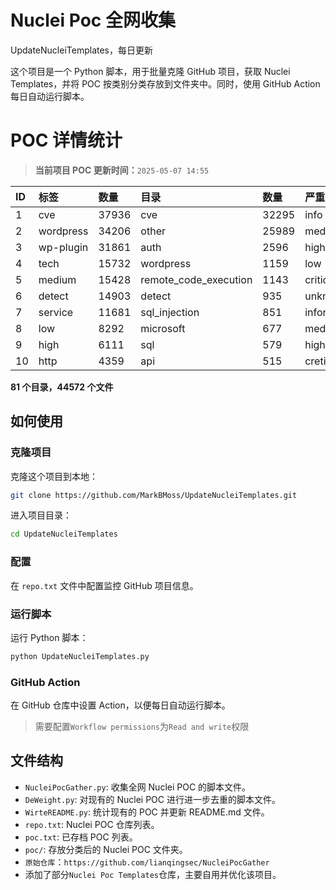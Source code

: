 # Nuclei Poc 全网收集
UpdateNucleiTemplates，每日更新

这个项目是一个 Python 脚本，用于批量克隆 GitHub 项目，获取 Nuclei Templates，并将 POC 按类别分类存放到文件夹中。同时，使用 GitHub Action 每日自动运行脚本。
# POC 详情统计

> **当前项目 POC 更新时间：**`2025-05-07 14:55`

| ID | 标签      | 数量 | 目录       | 数量 | 严重性   | 数量 |
|:---| :-------- | :--- | :--------- | :--- | :------- | :--- |
| 1 | cve | 37936 | cve | 32295 | info | 21266 |
| 2 | wordpress | 34206 | other | 25989 | medium | 21172 |
| 3 | wp-plugin | 31861 | auth | 2596 | high | 12870 |
| 4 | tech | 15732 | wordpress | 1159 | low | 9460 |
| 5 | medium | 15428 | remote_code_execution | 1143 | critical | 6889 |
| 6 | detect | 14903 | detect | 935 | unknown | 84 |
| 7 | service | 11681 | sql_injection | 851 | informative | 17 |
| 8 | low | 8292 | microsoft | 677 | meduim | 16 |
| 9 | high | 6111 | sql | 579 | hight | 15 |
| 10 | http | 4359 | api | 515 | cretical | 2 |

**81 个目录，44572 个文件**
## 如何使用

### 克隆项目

克隆这个项目到本地：

```bash
git clone https://github.com/MarkBMoss/UpdateNucleiTemplates.git
```

进入项目目录：

```bash
cd UpdateNucleiTemplates
```

### 配置

在 `repo.txt` 文件中配置监控 GitHub 项目信息。

### 运行脚本

运行 Python 脚本：

```bash
python UpdateNucleiTemplates.py
```

### GitHub Action

在 GitHub 仓库中设置 Action，以便每日自动运行脚本。

> 需要配置`Workflow permissions`为`Read and write`权限

## 文件结构

- `NucleiPocGather.py`: 收集全网 Nuclei POC 的脚本文件。
- `DeWeight.py`: 对现有的 Nuclei POC 进行进一步去重的脚本文件。
- `WirteREADME.py`: 统计现有的 POC 并更新 README.md 文件。
- `repo.txt`: Nuclei POC 仓库列表。
- `poc.txt`: 已存档 POC 列表。
- `poc/`: 存放分类后的 Nuclei POC 文件夹。
- `原始仓库`：`https://github.com/lianqingsec/NucleiPocGather`
- 添加了部分`Nuclei Poc Templates`仓库，主要自用并优化该项目。
